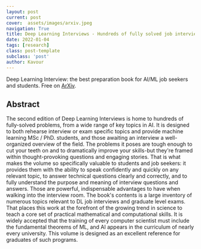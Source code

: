 ```yaml
---
layout: post
current: post
cover:  assets/images/arxiv.jpeg
navigation: True
title: Deep Learning Interviews - Hundreds of fully solved job interview questions from a wide range of key topics in AI
date: 2022-01-04
tags: [research]
class: post-template
subclass: 'post'
author: Kavour
---
```


<p> Deep Learning Interview: the best preparation book for AI/ML job seekers and students. Free on <a href="https://arxiv.org/abs/2201.00650">ArXiv</a>.</p>

<h2> Abstract </h2>

<p>The second edition of Deep Learning Interviews is home to hundreds of fully-solved problems, from a wide range of key topics in AI. It is designed to both rehearse interview or exam specific topics and provide machine learning MSc / PhD. students, and those awaiting an interview a well-organized overview of the field. The problems it poses are tough enough to cut your teeth on and to dramatically improve your skills-but they're framed within thought-provoking questions and engaging stories. That is what makes the volume so specifically valuable to students and job seekers: it provides them with the ability to speak confidently and quickly on any relevant topic, to answer technical questions clearly and correctly, and to fully understand the purpose and meaning of interview questions and answers. Those are powerful, indispensable advantages to have when walking into the interview room. The book's contents is a large inventory of numerous topics relevant to DL job interviews and graduate level exams. That places this work at the forefront of the growing trend in science to teach a core set of practical mathematical and computational skills. It is widely accepted that the training of every computer scientist must include the fundamental theorems of ML, and AI appears in the curriculum of nearly every university. This volume is designed as an excellent reference for graduates of such programs.</p>